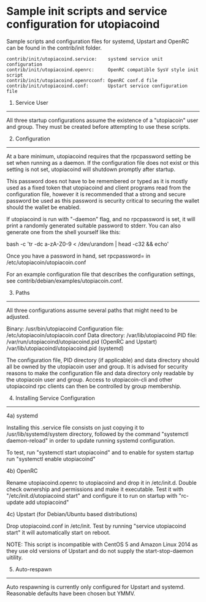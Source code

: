 Sample init scripts and service configuration for utopiacoind
==========================================================

Sample scripts and configuration files for systemd, Upstart and OpenRC
can be found in the contrib/init folder.

    contrib/init/utopiacoind.service:    systemd service unit configuration
    contrib/init/utopiacoind.openrc:     OpenRC compatible SysV style init script
    contrib/init/utopiacoind.openrcconf: OpenRC conf.d file
    contrib/init/utopiacoind.conf:       Upstart service configuration file

1. Service User
---------------------------------

All three startup configurations assume the existence of a "utopiacoin" user
and group.  They must be created before attempting to use these scripts.

2. Configuration
---------------------------------

At a bare minimum, utopiacoind requires that the rpcpassword setting be set
when running as a daemon.  If the configuration file does not exist or this
setting is not set, utopiacoind will shutdown promptly after startup.

This password does not have to be remembered or typed as it is mostly used
as a fixed token that utopiacoind and client programs read from the configuration
file, however it is recommended that a strong and secure password be used
as this password is security critical to securing the wallet should the
wallet be enabled.

If utopiacoind is run with "-daemon" flag, and no rpcpassword is set, it will
print a randomly generated suitable password to stderr.  You can also
generate one from the shell yourself like this:

bash -c 'tr -dc a-zA-Z0-9 < /dev/urandom | head -c32 && echo'

Once you have a password in hand, set rpcpassword= in /etc/utopiacoin/utopiacoin.conf

For an example configuration file that describes the configuration settings, 
see contrib/debian/examples/utopiacoin.conf.

3. Paths
---------------------------------

All three configurations assume several paths that might need to be adjusted.

Binary:              /usr/bin/utopiacoind
Configuration file:  /etc/utopiacoin/utopiacoin.conf
Data directory:      /var/lib/utopiacoind
PID file:            /var/run/utopiacoind/utopiacoind.pid (OpenRC and Upstart)
                     /var/lib/utopiacoind/utopiacoind.pid (systemd)

The configuration file, PID directory (if applicable) and data directory
should all be owned by the utopiacoin user and group.  It is advised for security
reasons to make the configuration file and data directory only readable by the
utopiacoin user and group.  Access to utopiacoin-cli and other utopiacoind rpc clients
can then be controlled by group membership.

4. Installing Service Configuration
-----------------------------------

4a) systemd

Installing this .service file consists on just copying it to
/usr/lib/systemd/system directory, followed by the command
"systemctl daemon-reload" in order to update running systemd configuration.

To test, run "systemctl start utopiacoind" and to enable for system startup run
"systemctl enable utopiacoind"

4b) OpenRC

Rename utopiacoind.openrc to utopiacoind and drop it in /etc/init.d.  Double
check ownership and permissions and make it executable.  Test it with
"/etc/init.d/utopiacoind start" and configure it to run on startup with
"rc-update add utopiacoind"

4c) Upstart (for Debian/Ubuntu based distributions)

Drop utopiacoind.conf in /etc/init.  Test by running "service utopiacoind start"
it will automatically start on reboot.

NOTE: This script is incompatible with CentOS 5 and Amazon Linux 2014 as they
use old versions of Upstart and do not supply the start-stop-daemon uitility.

5. Auto-respawn
-----------------------------------

Auto respawning is currently only configured for Upstart and systemd.
Reasonable defaults have been chosen but YMMV.


